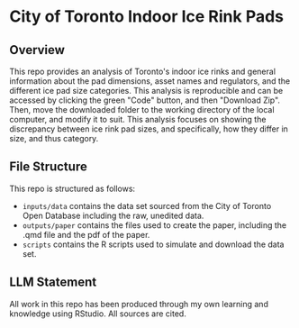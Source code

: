 # City of Toronto Indoor Ice Rink Pads
## Overview
This repo provides an analysis of Toronto's indoor ice rinks and general information about the pad dimensions, asset names and regulators, and the different ice pad size categories. This analysis is reproducible and can be accessed by clicking the green "Code" button, and then "Download Zip". Then, move the downloaded folder to the working directory of the local computer, and modify it to suit. This analysis focuses on showing the discrepancy between ice rink pad sizes, and specifically, how they differ in size, and thus category.
## File Structure
This repo is structured as follows:
- `inputs/data` contains the data set sourced from the City of Toronto Open Database including the raw, unedited data.
- `outputs/paper` contains the files used to create the paper, including the .qmd file and the pdf of the paper.
- `scripts` contains the R scripts used to simulate and download the data set.
 ## LLM Statement
 All work in this repo has been produced through my own learning and knowledge using RStudio. All sources are cited. 
